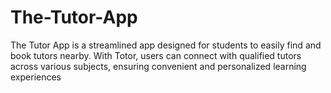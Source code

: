 # The-Tutor-App
The Tutor App is a streamlined app designed for students to easily find and book tutors nearby. With Totor, users can connect with qualified tutors across various subjects, ensuring convenient and personalized learning experiences
